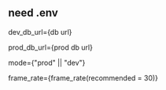 ## need .env

dev_db_url={db url}

prod_db_url={prod db url}

mode={"prod" || "dev"}

frame_rate={frame_rate(recommended = 30)}
